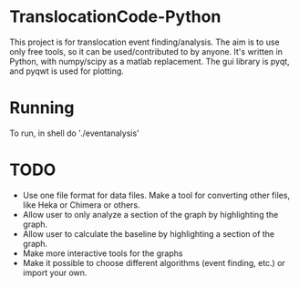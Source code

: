 # TranslocationCode-Python
This project is for translocation event finding/analysis.  The aim is to use only free tools, so it can be used/contributed to by anyone.  It's written in Python, with numpy/scipy as a matlab replacement.  The gui library is pyqt, and pyqwt is used for plotting.

# Running
To run, in shell do './eventanalysis'

# TODO
* Use one file format for data files.  Make a tool for converting other files, like Heka or Chimera or others.
* Allow user to only analyze a section of the graph by highlighting the graph.
* Allow user to calculate the baseline by highlighting a section of the graph.
* Make more interactive tools for the graphs
* Make it possible to choose different algorithms (event finding, etc.) or import your own.


